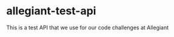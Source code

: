 allegiant-test-api
==================

This is a test API that we use for our code challenges at Allegiant
